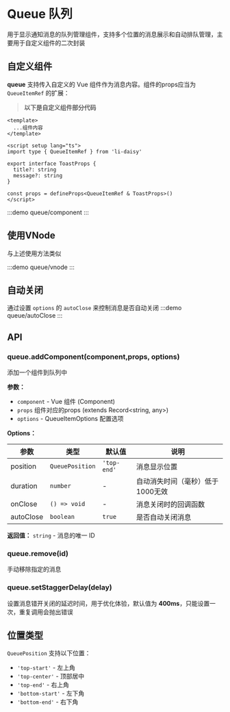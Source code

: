 # Queue 队列

用于显示通知消息的队列管理组件，支持多个位置的消息展示和自动排队管理，主要用于自定义组件的二次封装


## 自定义组件
**queue** 支持传入自定义的 Vue 组件作为消息内容。组件的props应当为 `QueueItemRef` 的扩展：

> **以下是自定义组件部分代码**
```
<template>
  ...组件内容
</template>

<script setup lang="ts">
import type { QueueItemRef } from 'li-daisy'

export interface ToastProps {
  title?: string
  message?: string
}

const props = defineProps<QueueItemRef & ToastProps>()
</script>
```
:::demo queue/component
:::


## 使用VNode

与上述使用方法类似

:::demo queue/vnode
:::

## 自动关闭

通过设置 `options` 的 `autoClose` 来控制消息是否自动关闭
:::demo queue/autoClose
:::

## API

### queue.addComponent(component,props, options)

添加一个组件到队列中

**参数：**

- `component` - Vue 组件 (Component)
- `props` 组件对应的props (extends Record<string, any>)
- `options` - QueueItemOptions 配置选项

**Options：**

| 参数      | 类型            | 默认值      | 说明                            |
| --------- | --------------- | ----------- | ------------------------------- |
| position  | `QueuePosition` | `'top-end'` | 消息显示位置                    |
| duration  | `number`        | -           | 自动消失时间（毫秒）低于1000无效 |
| onClose   | `() => void`    | -           | 消息关闭时的回调函数            |
| autoClose | `boolean`       | `true`      | 是否自动关闭消息                |


**返回值：** `string` - 消息的唯一 ID

### queue.remove(id)

手动移除指定的消息

### queue.setStaggerDelay(delay)

设置消息错开关闭的延迟时间，用于优化体验，默认值为 **400ms**，只能设置一次，重复调用会抛出错误

## 位置类型

`QueuePosition` 支持以下位置：

- `'top-start'` - 左上角
- `'top-center'` - 顶部居中  
- `'top-end'` - 右上角
- `'bottom-start'` - 左下角
- `'bottom-end'` - 右下角